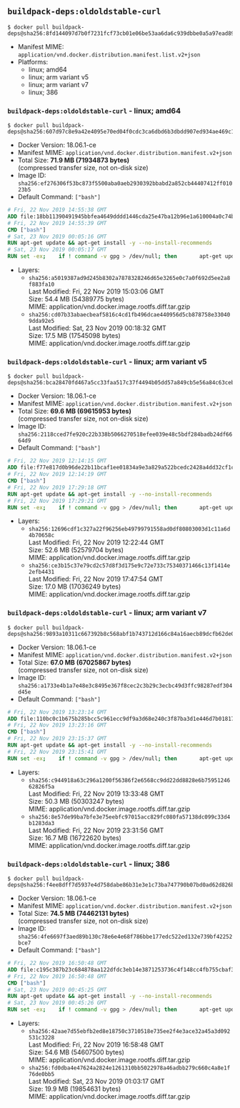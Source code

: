 ## `buildpack-deps:oldoldstable-curl`

```console
$ docker pull buildpack-deps@sha256:8fd144097d7b0f7231fcf73cb01e06be53aa6da6c939dbbe0a5a97ead896aaf8
```

-	Manifest MIME: `application/vnd.docker.distribution.manifest.list.v2+json`
-	Platforms:
	-	linux; amd64
	-	linux; arm variant v5
	-	linux; arm variant v7
	-	linux; 386

### `buildpack-deps:oldoldstable-curl` - linux; amd64

```console
$ docker pull buildpack-deps@sha256:607d97c8e9a42e4095e70ed04f0cdc3ca6dbd6b3dbdd907ed934ae469c15a590
```

-	Docker Version: 18.06.1-ce
-	Manifest MIME: `application/vnd.docker.distribution.manifest.v2+json`
-	Total Size: **71.9 MB (71934873 bytes)**  
	(compressed transfer size, not on-disk size)
-	Image ID: `sha256:ef276306f53bc873f5500aba0aeb2930392bbabd2a852cb44407412ff01023b5`
-	Default Command: `["bash"]`

```dockerfile
# Fri, 22 Nov 2019 14:55:38 GMT
ADD file:18bb11390491945bbfea4649dddd1446cda25e47ba12b96e1a610004a0c74b05 in / 
# Fri, 22 Nov 2019 14:55:39 GMT
CMD ["bash"]
# Sat, 23 Nov 2019 00:05:16 GMT
RUN apt-get update && apt-get install -y --no-install-recommends 		ca-certificates 		curl 		netbase 		wget 	&& rm -rf /var/lib/apt/lists/*
# Sat, 23 Nov 2019 00:05:17 GMT
RUN set -ex; 	if ! command -v gpg > /dev/null; then 		apt-get update; 		apt-get install -y --no-install-recommends 			gnupg 			dirmngr 		; 		rm -rf /var/lib/apt/lists/*; 	fi
```

-	Layers:
	-	`sha256:a5019387ad9d245b8302a7878328246d65e3265e0c7a0f692d5ee2a8f883fa10`  
		Last Modified: Fri, 22 Nov 2019 15:03:06 GMT  
		Size: 54.4 MB (54389775 bytes)  
		MIME: application/vnd.docker.image.rootfs.diff.tar.gzip
	-	`sha256:cd07b33abaecbeaf5816c4cd1fb496dcae440956d5cb878758e330409dda92e5`  
		Last Modified: Sat, 23 Nov 2019 00:18:32 GMT  
		Size: 17.5 MB (17545098 bytes)  
		MIME: application/vnd.docker.image.rootfs.diff.tar.gzip

### `buildpack-deps:oldoldstable-curl` - linux; arm variant v5

```console
$ docker pull buildpack-deps@sha256:bca28470fd467a5cc33faa517c37f4494b05dd57a849cb5e56a84c63ceb9c31e
```

-	Docker Version: 18.06.1-ce
-	Manifest MIME: `application/vnd.docker.distribution.manifest.v2+json`
-	Total Size: **69.6 MB (69615953 bytes)**  
	(compressed transfer size, not on-disk size)
-	Image ID: `sha256:2118cced7fe920c22b338b5066270518efee039e48c5bdf284badb24df6664d9`
-	Default Command: `["bash"]`

```dockerfile
# Fri, 22 Nov 2019 12:14:15 GMT
ADD file:f77e817d0b96de22b11bcaf1ee01834a9e3a829a522bcedc2428a4dd32cf1c40 in / 
# Fri, 22 Nov 2019 12:14:19 GMT
CMD ["bash"]
# Fri, 22 Nov 2019 17:29:18 GMT
RUN apt-get update && apt-get install -y --no-install-recommends 		ca-certificates 		curl 		netbase 		wget 	&& rm -rf /var/lib/apt/lists/*
# Fri, 22 Nov 2019 17:29:21 GMT
RUN set -ex; 	if ! command -v gpg > /dev/null; then 		apt-get update; 		apt-get install -y --no-install-recommends 			gnupg 			dirmngr 		; 		rm -rf /var/lib/apt/lists/*; 	fi
```

-	Layers:
	-	`sha256:12696cdf1c327a22f96256eb49799791558ad0df80803003d1c11a6d4b70658c`  
		Last Modified: Fri, 22 Nov 2019 12:22:44 GMT  
		Size: 52.6 MB (52579704 bytes)  
		MIME: application/vnd.docker.image.rootfs.diff.tar.gzip
	-	`sha256:ce3b15c37e79cd2c57d8f3d175e9c72e733c75340371466c13f1414e2efb4431`  
		Last Modified: Fri, 22 Nov 2019 17:47:54 GMT  
		Size: 17.0 MB (17036249 bytes)  
		MIME: application/vnd.docker.image.rootfs.diff.tar.gzip

### `buildpack-deps:oldoldstable-curl` - linux; arm variant v7

```console
$ docker pull buildpack-deps@sha256:9893a10311c667392b8c568abf1b743712d166c84a16aecb89dcfb62de03b2e7
```

-	Docker Version: 18.06.1-ce
-	Manifest MIME: `application/vnd.docker.distribution.manifest.v2+json`
-	Total Size: **67.0 MB (67025867 bytes)**  
	(compressed transfer size, not on-disk size)
-	Image ID: `sha256:a1733e4b1a7e48e3c8495e367f8cec2c3b29c3ecbc49d3ffc98287edf304d45e`
-	Default Command: `["bash"]`

```dockerfile
# Fri, 22 Nov 2019 13:23:14 GMT
ADD file:110bc0c1b675b285bcc5c961ecc9df9a3d68e240c3f87ba3d1e446d7b01817d2 in / 
# Fri, 22 Nov 2019 13:23:16 GMT
CMD ["bash"]
# Fri, 22 Nov 2019 23:15:37 GMT
RUN apt-get update && apt-get install -y --no-install-recommends 		ca-certificates 		curl 		netbase 		wget 	&& rm -rf /var/lib/apt/lists/*
# Fri, 22 Nov 2019 23:15:41 GMT
RUN set -ex; 	if ! command -v gpg > /dev/null; then 		apt-get update; 		apt-get install -y --no-install-recommends 			gnupg 			dirmngr 		; 		rm -rf /var/lib/apt/lists/*; 	fi
```

-	Layers:
	-	`sha256:c944918a63c296a1200f56386f2e6568cc9dd22dd8828e6b7595124662826f5a`  
		Last Modified: Fri, 22 Nov 2019 13:33:48 GMT  
		Size: 50.3 MB (50303247 bytes)  
		MIME: application/vnd.docker.image.rootfs.diff.tar.gzip
	-	`sha256:8e57de99ba7bfe3e75eebfc97015acc829fc080fa57138dc099c33d4b1283da3`  
		Last Modified: Fri, 22 Nov 2019 23:31:56 GMT  
		Size: 16.7 MB (16722620 bytes)  
		MIME: application/vnd.docker.image.rootfs.diff.tar.gzip

### `buildpack-deps:oldoldstable-curl` - linux; 386

```console
$ docker pull buildpack-deps@sha256:f4ee8dff7d5937e4d758dabe86b31e3e1c73ba747790b07bd0ad62d826b614d2
```

-	Docker Version: 18.06.1-ce
-	Manifest MIME: `application/vnd.docker.distribution.manifest.v2+json`
-	Total Size: **74.5 MB (74462131 bytes)**  
	(compressed transfer size, not on-disk size)
-	Image ID: `sha256:4fe6697f3aed89b130c78e6e4e68f786bbe177edc522ed132e739bf42252bce7`
-	Default Command: `["bash"]`

```dockerfile
# Fri, 22 Nov 2019 16:50:48 GMT
ADD file:c195c387b23c684878aa122dfdc3eb14e3871253736c4f148cc4fb755cbaf364 in / 
# Fri, 22 Nov 2019 16:50:48 GMT
CMD ["bash"]
# Sat, 23 Nov 2019 00:45:25 GMT
RUN apt-get update && apt-get install -y --no-install-recommends 		ca-certificates 		curl 		netbase 		wget 	&& rm -rf /var/lib/apt/lists/*
# Sat, 23 Nov 2019 00:45:26 GMT
RUN set -ex; 	if ! command -v gpg > /dev/null; then 		apt-get update; 		apt-get install -y --no-install-recommends 			gnupg 			dirmngr 		; 		rm -rf /var/lib/apt/lists/*; 	fi
```

-	Layers:
	-	`sha256:42aae7d55ebfb2ed8e18750c3710518e735ee2f4e3ace32a45a3d092531c3228`  
		Last Modified: Fri, 22 Nov 2019 16:58:48 GMT  
		Size: 54.6 MB (54607500 bytes)  
		MIME: application/vnd.docker.image.rootfs.diff.tar.gzip
	-	`sha256:fd0dba4e47624a2824e1261310bb5022978a46adbb279c660c4a8e1f76de0bb5`  
		Last Modified: Sat, 23 Nov 2019 01:03:17 GMT  
		Size: 19.9 MB (19854631 bytes)  
		MIME: application/vnd.docker.image.rootfs.diff.tar.gzip
